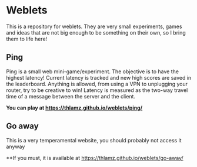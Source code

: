 # Weblets
This is a repository for weblets. They are very small experiments, games and ideas that are not big enough to be something on their own, so I bring them to life here!

## Ping
Ping is a small web mini-game/experiment. The objective is to have the highest latency! Current latency is tracked and new high scores are saved in the leaderboard. Anything is allowed, from using a VPN to unplugging your router, try to be creative to win! Latency is measured as the two-way travel time of a message between the server and the client.

**You can play at https://thlamz.github.io/weblets/ping/**

## Go away
This is a very temperamental website, you should probably not access it anyway

**If you must, it is available at https://thlamz.github.io/weblets/go-away/

